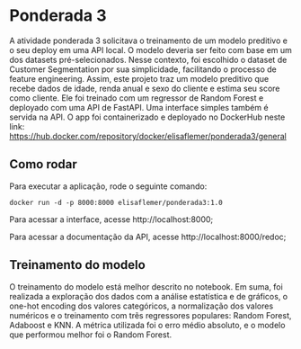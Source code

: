 # Ponderada 3

A atividade ponderada 3 solicitava o treinamento de um modelo preditivo e o seu deploy em uma API local. O modelo deveria ser feito com base em um dos datasets pré-selecionados. Nesse contexto, foi escolhido o dataset de Customer Segmentation por sua simplicidade, facilitando o processo de feature engineering. Assim, este projeto traz um modelo preditivo que recebe dados de idade, renda anual e sexo do cliente e estima seu score como cliente. Ele foi treinado com um regressor de Random Forest e deployado com uma API de FastAPI. Uma interface simples também é servida na API. O app foi containerizado e deployado no DockerHub neste link: https://hub.docker.com/repository/docker/elisaflemer/ponderada3/general

## Como rodar
Para executar a aplicação, rode o seguinte comando:

```
docker run -d -p 8000:8000 elisaflemer/ponderada3:1.0
```

Para acessar a interface, acesse http://localhost:8000;

Para acessar a documentação da API, acesse http://localhost:8000/redoc;

## Treinamento do modelo

O treinamento do modelo está melhor descrito no notebook. Em suma, foi realizada a exploração dos dados com a análise estatística e de gráficos, o one-hot encoding dos valores categóricos, a normalização dos valores numéricos e o treinamento com trẽs regressores populares: Random Forest, Adaboost e KNN. A métrica utilizada foi o erro médio absoluto, e o modelo que performou melhor foi o Random Forest.